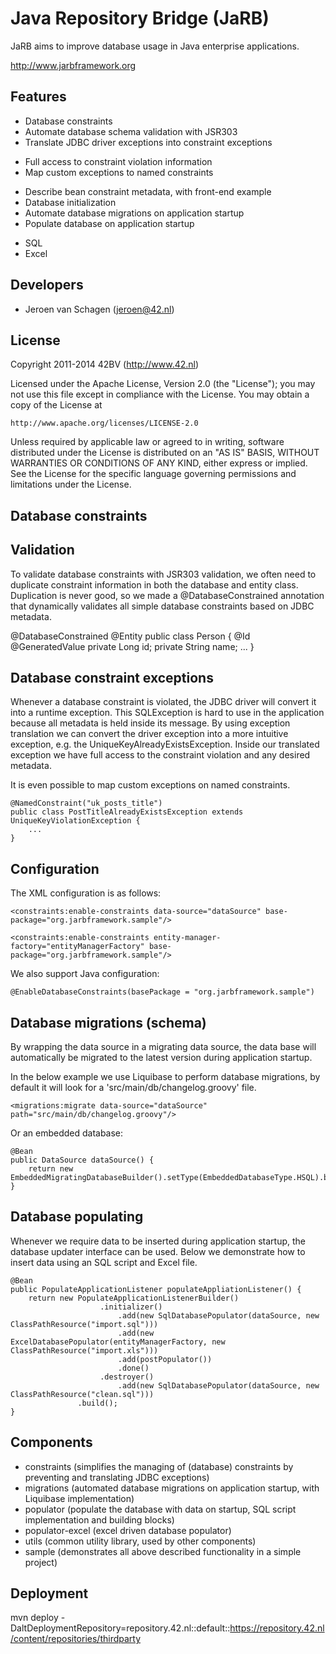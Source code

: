 Java Repository Bridge (JaRB)
=============================

JaRB aims to improve database usage in Java enterprise applications.

http://www.jarbframework.org

Features
--------
 * Database constraints
  * Automate database schema validation with JSR303
  * Translate JDBC driver exceptions into constraint exceptions
   + Full access to constraint violation information
   + Map custom exceptions to named constraints
  * Describe bean constraint metadata, with front-end example
 * Database initialization
  * Automate database migrations on application startup
  * Populate database on application startup
   + SQL
   + Excel

Developers
----------
 * Jeroen van Schagen (jeroen@42.nl)
 
License
-------
 Copyright 2011-2014 42BV (http://www.42.nl)

   Licensed under the Apache License, Version 2.0 (the "License");
   you may not use this file except in compliance with the License.
   You may obtain a copy of the License at

	http://www.apache.org/licenses/LICENSE-2.0

   Unless required by applicable law or agreed to in writing, software
   distributed under the License is distributed on an "AS IS" BASIS,
   WITHOUT WARRANTIES OR CONDITIONS OF ANY KIND, either express or implied.
   See the License for the specific language governing permissions and
   limitations under the License.

Database constraints
--------------------

Validation
----------
To validate database constraints with JSR303 validation, we often need to
duplicate constraint information in both the database and entity class.
Duplication is never good, so we made a @DatabaseConstrained annotation that
dynamically validates all simple database constraints based on JDBC metadata.
 
  @DatabaseConstrained @Entity
  public class Person {
  	@Id @GeneratedValue
  	private Long id;
  	private String name;
  	...
  }

Database constraint exceptions
------------------------------
Whenever a database constraint is violated, the JDBC driver will convert it
into a runtime exception. This SQLException is hard to use in the application
because all metadata is held inside its message. By using exception translation
we can convert the driver exception into a more intuitive exception, e.g. the
UniqueKeyAlreadyExistsException. Inside our translated exception we have full
access to the constraint violation and any desired metadata.

It is even possible to map custom exceptions on named constraints.

	@NamedConstraint("uk_posts_title")
	public class PostTitleAlreadyExistsException extends UniqueKeyViolationException {
		...
	}
	
Configuration
-------------

The XML configuration is as follows:	

  <!-- Plain JDBC -->
	<constraints:enable-constraints data-source="dataSource" base-package="org.jarbframework.sample"/>
  <!-- Hibernate JPA -->
	<constraints:enable-constraints entity-manager-factory="entityManagerFactory" base-package="org.jarbframework.sample"/>

We also support Java configuration:

	@EnableDatabaseConstraints(basePackage = "org.jarbframework.sample")

Database migrations (schema)
----------------------------
By wrapping the data source in a migrating data source, the data base will
automatically be migrated to the latest version during application startup.

In the below example we use Liquibase to perform database migrations, by
default it will look for a 'src/main/db/changelog.groovy' file.


	<migrations:migrate data-source="dataSource" path="src/main/db/changelog.groovy"/>

Or an embedded database:

    @Bean
    public DataSource dataSource() {
        return new EmbeddedMigratingDatabaseBuilder().setType(EmbeddedDatabaseType.HSQL).build();
    }

Database populating
-------------------
Whenever we require data to be inserted during application startup, the
database updater interface can be used. Below we demonstrate how to
insert data using an SQL script and Excel file.

    @Bean
    public PopulateApplicationListener populateAppliationListener() {
        return new PopulateApplicationListenerBuilder()
                        .initializer()
                            .add(new SqlDatabasePopulator(dataSource, new ClassPathResource("import.sql")))
                            .add(new ExcelDatabasePopulator(entityManagerFactory, new ClassPathResource("import.xls")))
                            .add(postPopulator())
                            .done()
                        .destroyer()
                            .add(new SqlDatabasePopulator(dataSource, new ClassPathResource("clean.sql")))
                   .build();
    }

Components
----------
 * constraints (simplifies the managing of (database) constraints by preventing and translating JDBC exceptions)
 * migrations (automated database migrations on application startup, with Liquibase implementation)
 * populator (populate the database with data on startup, SQL script implementation and building blocks)
 * populator-excel (excel driven database populator)
 * utils (common utility library, used by other components)
 * sample (demonstrates all above described functionality in a simple project)

Deployment
----------
mvn deploy -DaltDeploymentRepository=repository.42.nl::default::https://repository.42.nl/content/repositories/thirdparty
 
